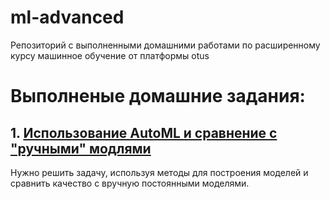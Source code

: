 # ml-advanced
Репозиторий с выполненными домашними работами по расширенному курсу машинное обучение от платформы otus

# Выполненые домашние задания:
## 1. [Использование AutoML и сравнение с "ручными" модлями]()

Нужно решить задачу, используя методы для построения моделей и сравнить качество с вручную постоянными моделями.
